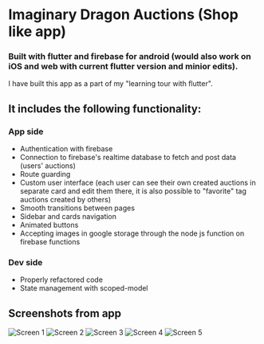 # Imaginary Dragon Auctions (Shop like app)

### Built with flutter and firebase for android (would also work on iOS and web with current flutter version and minior edits).


I have built this app as a part of my "learning tour with flutter".


## It includes the following functionality:


### App side

- Authentication with firebase
- Connection to firebase's realtime database to fetch and post data (users' auctions)
- Route guarding
- Custom user interface (each user can see their own created auctions in separate card and edit them there, it is also possible to "favorite" tag auctions created by others)
- Smooth transitions between pages
- Sidebar and cards navigation
- Animated buttons
- Accepting images in google storage through the node js function on firebase functions


### Dev side

- Properly refactored code
- State management with scoped-model

## Screenshots from app

![Screen 1](https://github.com/Tsubanee/Flutter/blob/master/Screenshot_20201005-160608.jpg)
![Screen 2](https://github.com/Tsubanee/Flutter/blob/master/Screenshot_20201005-160642.jpg)
![Screen 3](https://github.com/Tsubanee/Flutter/blob/master/Screenshot_20201005-161021.jpg)
![Screen 4](https://github.com/Tsubanee/Flutter/blob/master/Screenshot_20201005-161032.jpg)
![Screen 5](https://github.com/Tsubanee/Flutter/blob/master/Screenshot_20201005-161119.jpg)


